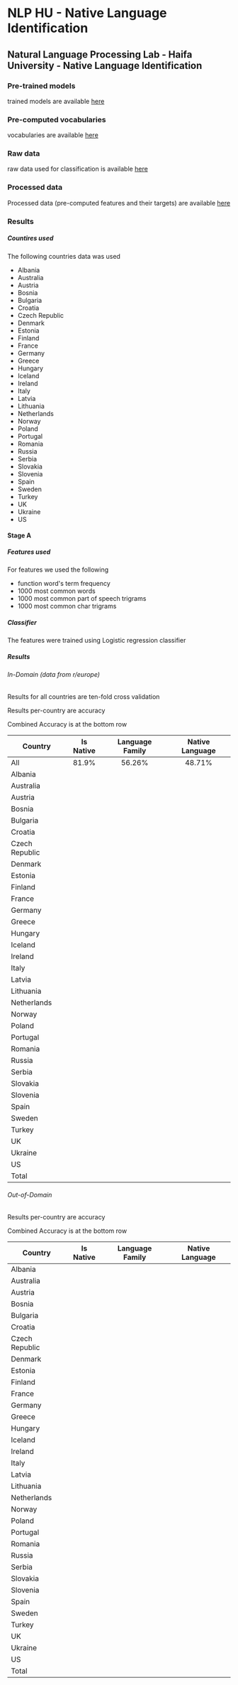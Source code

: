 # NLP HU - Native Language Identification
## Natural Language Processing Lab - Haifa University - Native Language Identification
### Pre-trained models
trained models are available [here](https://drive.google.com/open?id=1PFvy3NKD0Nc3V1LV1G_HZhWg3vCUZTCZ)
### Pre-computed vocabularies
vocabularies are available [here](https://drive.google.com/open?id=1Dq1HrPnJX1LvXuCc-3FjV5uGRInkpHwO)
### Raw data
raw data used for classification is available [here](https://drive.google.com/drive/folders/125RAHvCIHBR-jAUnIhqzWhdxh0mQ_fcv)
### Processed data
Processed data (pre-computed features and their targets) are available [here](https://drive.google.com/open?id=1_wJEDkDpRTX9_EOwHJrISUH4rzp5qLlX)

### Results
##### Countires used
The following countries data was used
* Albania
* Australia
* Austria
* Bosnia
* Bulgaria
* Croatia
* Czech Republic
* Denmark
* Estonia
* Finland
* France
* Germany
* Greece
* Hungary
* Iceland
* Ireland
* Italy
* Latvia
* Lithuania
* Netherlands
* Norway
* Poland
* Portugal
* Romania
* Russia
* Serbia
* Slovakia
* Slovenia
* Spain
* Sweden
* Turkey
* UK
* Ukraine
* US
#### Stage A
##### Features used
For features we used the following
* function word's term frequency
* 1000 most common words
* 1000 most common part of speech trigrams
* 1000 most common char trigrams
##### Classifier
The features were trained using Logistic regression classifier
##### Results
###### In-Domain (data from r/europe)
Results for all countries are ten-fold cross validation

Results per-country are accuracy

Combined Accuracy is at the bottom row

| Country | Is Native | Language Family | Native Language |
| --- | :---: | :---: | :---: |
| All | 81.9% |56.26% | 48.71% |
| Albania | | | |
| Australia | | | |
| Austria | | | |
| Bosnia | | | |
| Bulgaria | | | |
| Croatia | | | |
| Czech Republic | | | |
| Denmark | | | |
| Estonia | | | |
| Finland | | | |
| France | | | |
| Germany | | | |
| Greece | | | |
| Hungary | | | |
| Iceland | | | |
| Ireland | | | |
| Italy | | | |
| Latvia | | | |
| Lithuania | | | |
| Netherlands | | | |
| Norway | | | |
| Poland | | | |
| Portugal | | | |
| Romania | | | |
| Russia | | | |
| Serbia | | | |
| Slovakia | | | |
| Slovenia | | | |
| Spain | | | |
| Sweden | | | |
| Turkey | | | |
| UK | | | |
| Ukraine | | | |
| US | | | |
| Total | | | |

###### Out-of-Domain
Results per-country are accuracy

Combined Accuracy is at the bottom row

| Country | Is Native | Language Family | Native Language |
| --- | :---: | :---: | :---: |
| Albania | | | |
| Australia | | | |
| Austria | | | |
| Bosnia | | | |
| Bulgaria | | | |
| Croatia | | | |
| Czech Republic | | | |
| Denmark | | | |
| Estonia | | | |
| Finland | | | |
| France | | | |
| Germany | | | |
| Greece | | | |
| Hungary | | | |
| Iceland | | | |
| Ireland | | | |
| Italy | | | |
| Latvia | | | |
| Lithuania | | | |
| Netherlands | | | |
| Norway | | | |
| Poland | | | |
| Portugal | | | |
| Romania | | | |
| Russia | | | |
| Serbia | | | |
| Slovakia | | | |
| Slovenia | | | |
| Spain | | | |
| Sweden | | | |
| Turkey | | | |
| UK | | | |
| Ukraine | | | |
| US | | | |
| Total | | | |
